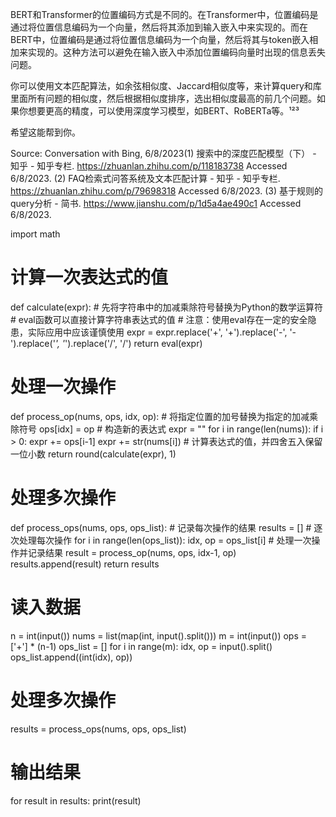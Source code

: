 
BERT和Transformer的位置编码方式是不同的。在Transformer中，位置编码是通过将位置信息编码为一个向量，然后将其添加到输入嵌入中来实现的。而在BERT中，位置编码是通过将位置信息编码为一个向量，然后将其与token嵌入相加来实现的。这种方法可以避免在输入嵌入中添加位置编码向量时出现的信息丢失问题。


你可以使用文本匹配算法，如余弦相似度、Jaccard相似度等，来计算query和库里面所有问题的相似度，然后根据相似度排序，选出相似度最高的前几个问题。如果你想要更高的精度，可以使用深度学习模型，如BERT、RoBERTa等。¹²³

希望这能帮到你。

Source: Conversation with Bing, 6/8/2023(1) 搜索中的深度匹配模型（下） - 知乎 - 知乎专栏. https://zhuanlan.zhihu.com/p/118183738 Accessed 6/8/2023.
(2) FAQ检索式问答系统及文本匹配计算 - 知乎 - 知乎专栏. https://zhuanlan.zhihu.com/p/79698318 Accessed 6/8/2023.
(3) 基于规则的query分析 - 简书. https://www.jianshu.com/p/1d5a4ae490c1 Accessed 6/8/2023.

import math

# 计算一次表达式的值
def calculate(expr):
    # 先将字符串中的加减乘除符号替换为Python的数学运算符
    # eval函数可以直接计算字符串表达式的值
    # 注意：使用eval存在一定的安全隐患，实际应用中应该谨慎使用
    expr = expr.replace('+', '+').replace('-', '-').replace('*', '*').replace('/', '/')
    return eval(expr)

# 处理一次操作
def process_op(nums, ops, idx, op):
    # 将指定位置的加号替换为指定的加减乘除符号
    ops[idx] = op
    # 构造新的表达式
    expr = ""
    for i in range(len(nums)):
        if i > 0:
            expr += ops[i-1]
        expr += str(nums[i])
    # 计算表达式的值，并四舍五入保留一位小数
    return round(calculate(expr), 1)

# 处理多次操作
def process_ops(nums, ops, ops_list):
    # 记录每次操作的结果
    results = []
    # 逐次处理每次操作
    for i in range(len(ops_list)):
        idx, op = ops_list[i]
        # 处理一次操作并记录结果
        result = process_op(nums, ops, idx-1, op)
        results.append(result)
    return results

# 读入数据
n = int(input())
nums = list(map(int, input().split()))
m = int(input())
ops = ['+'] * (n-1)
ops_list = []
for i in range(m):
    idx, op = input().split()
    ops_list.append((int(idx), op))

# 处理多次操作
results = process_ops(nums, ops, ops_list)

# 输出结果
for result in results:
    print(result)
